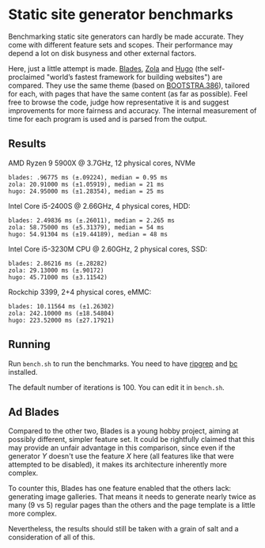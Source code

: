 # Static site generator benchmarks

Benchmarking static site generators can hardly be made accurate.
They come with different feature sets and scopes. Their performance may depend
a lot on disk busyness and other external factors.

Here, just a little attempt is made. [Blades](https://github.com/grego/blades), 
[Zola](https://github.com/getzola/zola) and [Hugo](https://github.com/gohugoio/hugo)
(the self-proclaimed "world’s fastest framework for building websites") are compared.
They use the same theme (based on [BOOTSTRA.386](https://kristopolous.github.io/BOOTSTRA.386)),
tailored for each, with pages that have the same content (as far as possible).
Feel free to browse the code, judge how representative it is and suggest improvements
for more fairness and accuracy.
The internal measurement of time for each program is used and is parsed from the output.

## Results
AMD Ryzen 9 5900X @ 3.7GHz, 12 physical cores, NVMe
```
blades: .96775 ms (±.09224), median = 0.95 ms
zola: 20.91000 ms (±1.05919), median = 21 ms
hugo: 24.95000 ms (±1.28354), median = 25 ms
```

Intel Core i5-2400S @ 2.66GHz, 4 physical cores, HDD:
```
blades: 2.49836 ms (±.26011), median = 2.265 ms
zola: 58.75000 ms (±5.31379), median = 54 ms
hugo: 54.91304 ms (±19.44189), median = 48 ms
```

Intel Core i5-3230M CPU @ 2.60GHz, 2 physical cores, SSD:
```
blades: 2.86216 ms (±.28282)
zola: 29.13000 ms (±.90172)
hugo: 45.71000 ms (±3.11542)
```

Rockchip 3399, 2+4 physical cores, eMMC:
```
blades: 10.11564 ms (±1.26302)
zola: 242.10000 ms (±18.54804)
hugo: 223.52000 ms (±27.17921)
```

## Running
Run `bench.sh` to run the benchmarks. You need to have [ripgrep](https://github.com/BurntSushi/ripgrep)
and [bc](https://www.gnu.org/software/bc) installed.

The default number of iterations is 100. You can edit it in `bench.sh`.

## Ad Blades
Compared to the other two, Blades is a young hobby project, aiming at possibly different,
simpler feature set. It could be rightfully claimed that this may provide an unfair advantage
in this comparison, since even if the generator _Y_ doesn't use the feature _X_ here
(all features like that were attempted to be disabled),
it makes its architecture inherently more complex.

To counter this, Blades has one feature enabled that the others lack: generating image galleries.
That means it needs to generate nearly twice as many (9 vs 5) regular pages than the others
and the page template is a little more complex. 

Nevertheless, the results should still be taken with a grain of salt and a consideration
of all of this.
